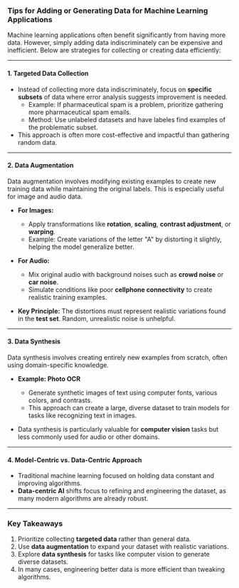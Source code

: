 ### **Tips for Adding or Generating Data for Machine Learning Applications**

Machine learning applications often benefit significantly from having more data. However, simply adding data indiscriminately can be expensive and inefficient. Below are strategies for collecting or creating data efficiently:

---

#### **1. Targeted Data Collection**

- Instead of collecting more data indiscriminately, focus on **specific subsets** of data where error analysis suggests improvement is needed.
    - Example: If pharmaceutical spam is a problem, prioritize gathering more pharmaceutical spam emails.
    - Method: Use unlabeled datasets and have labeles find examples of the problematic subset.
- This approach is often more cost-effective and impactful than gathering random data.

---

#### **2. Data Augmentation**

Data augmentation involves modifying existing examples to create new training data while maintaining the original labels. This is especially useful for image and audio data.

- **For Images:**
    
    - Apply transformations like **rotation**, **scaling**, **contrast adjustment**, or **warping**.
    - Example: Create variations of the letter "A" by distorting it slightly, helping the model generalize better.
- **For Audio:**
    
    - Mix original audio with background noises such as **crowd noise** or **car noise**.
    - Simulate conditions like poor **cellphone connectivity** to create realistic training examples.
- **Key Principle:** The distortions must represent realistic variations found in the **test set**. Random, unrealistic noise is unhelpful.
    

---

#### **3. Data Synthesis**

Data synthesis involves creating entirely new examples from scratch, often using domain-specific knowledge.

- **Example: Photo OCR**
    
    - Generate synthetic images of text using computer fonts, various colors, and contrasts.
    - This approach can create a large, diverse dataset to train models for tasks like recognizing text in images.
- Data synthesis is particularly valuable for **computer vision** tasks but less commonly used for audio or other domains.
    

---

#### **4. Model-Centric vs. Data-Centric Approach**

- Traditional machine learning focused on holding data constant and improving algorithms.
- **Data-centric AI** shifts focus to refining and engineering the dataset, as many modern algorithms are already robust.

---

### **Key Takeaways**

1. Prioritize collecting **targeted data** rather than general data.
2. Use **data augmentation** to expand your dataset with realistic variations.
3. Explore **data synthesis** for tasks like computer vision to generate diverse datasets.
4. In many cases, engineering better data is more efficient than tweaking algorithms.